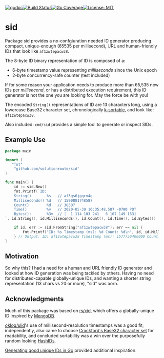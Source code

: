 [![godoc](http://img.shields.io/badge/godev-reference-blue.svg?style=flat)](https://pkg.go.dev/github.com/solutionroute/sid?tab=doc)[![Build Status](https://travis-ci.org/solutionroute/sid.svg?branch=master)](https://travis-ci.org/solutionroute/sid)[![Go Coverage](https://img.shields.io/badge/coverage-98.3%25-brightgreen.svg?style=flat)](http://gocover.io/github.com/solutionroute/sid)[![License: MIT](https://img.shields.io/badge/License-MIT-yellow.svg)](https://opensource.org/licenses/MIT)

# sid

Package sid provides a no-confgiuration needed ID generator producing compact, 
unique-enough (65535 per millisecond), URL and human-friendly IDs that look like `af1zwtepacw38`.

The 8-byte ID binary representation of ID is composed of a:

- 6-byte timestamp value representing _milliseconds_ since the Unix epoch
- 2-byte concurrency-safe counter (test included)

If for some reason your application needs to produce more than 65,535 new IDs
per _millisecond_, or has a distributed execution requirement, this ID generator is
not the one you are looking for. May the force be with you!

The encoded `String()` representations of ID are 13 characters long, using a
lowercase Base32 character set, chronologically
[k-sortable](https://en.wikipedia.org/wiki/Partial_sorting), and look like:
`af1zwtepacw38`.

Also included: `cmd/sid` provides a simple tool to generate or inspect SIDs.

## Example Use

```go
package main

import (
   "fmt"
    "github.com/solutionroute/sid"
)

func main() {
    id := sid.New()
    fmt.Printf(`ID:
    String()       %s   // af3gs6jgqrm4g
    Milliseconds() %d   // 1590881748587
    Count()        %d   // 38307
    Time()         %v   // 2020-05-30 16:35:48.587 -0700 PDT
    Bytes():       %3v  // [  1 114 103 241   6 107 149 163]
`, id.String(), id.Milliseconds(), id.Count(), id.Time(), id.Bytes())

    if id, err := sid.FromString("af1zwtepacw38"); err == nil {
        fmt.Printf("ID: %s Timestamp (ms): %d Count: %d\n", id, id.Milliseconds(), id.Count())
    } // Output: ID: af1zwtepacw38 Timestamp (ms): 1577750400000 Count: 42399
}
```

## Motivation

So why this? I had a need for a human and URL friendly ID generator and looked
at how ID generation was being tackled by others. Having no need for
distributed-capable globally-unique IDs, and wanting a shorter string
representation (13 chars vs 20 or more), "sid" was born.

## Acknowledgments

Much of this package was based on [rs/xid](https://github.com/rs/xid), which
offers a globally-unique ID inspired by 
[MongoDB](https://docs.mongodb.com/manual/reference/method/ObjectId/).

[oklog/ulid](https://github.com/oklog/ulid)'s use of millisecond-resolution
timestamps was a good fit; independently, also came to choose [Crockford's
Base32 character set](https://en.wikipedia.org/wiki/Base32#Crockford's_Base32) for 
readability, and concluded sortability was a win over the purposefully random 
looking [HashIDs](https://github.com/speps/go-hashids).

[Generating good unique IDs in
Go](https://blog.kowalczyk.info/article/JyRZ/generating-good-unique-ids-in-go.html) provided additional inspiration.
